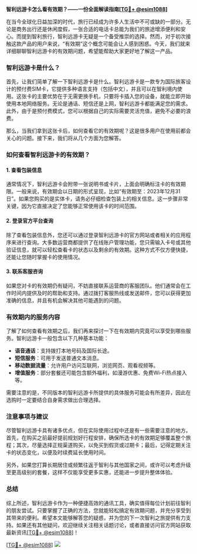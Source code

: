 **智利远游卡怎么看有效期？——一份全面解读指南[[TG💪+ @esim1088](https://t.me/s/esim1088)]**

在当今全球化日益加深的时代，旅行已经成为许多人生活中不可或缺的一部分。无论是商务出行还是休闲度假，一张合适的电话卡总能为我们的旅途增添便利和安心。而提到智利旅行，智利远游卡无疑是一个备受推崇的选择。然而，对于初次接触这款产品的用户来说，“有效期”这个概念可能会让人感到困惑。今天，我们就来详细聊聊智利远游卡的有效期问题，希望能帮助大家更好地了解这一产品。

### 智利远游卡是什么？

首先，让我们简单了解一下智利远游卡是什么。智利远游卡是一款专为国际旅客设计的预付费SIM卡，它提供多种语言支持（包括中文），并且可以在智利境内使用。这张卡的主要优势在于无需更换手机，只要将卡插入您的设备，就能立即开始使用本地网络服务。无论是通话、短信还是上网，智利远游卡都能满足您的需求。此外，由于是预付费模式，您可以根据自己的实际需要灵活充值，避免不必要的浪费。

那么，当我们拿到这张卡后，如何查看它的有效期呢？这是很多用户在使用前都会关心的问题。接下来，我们将从几个方面为您解答。

### 如何查看智利远游卡的有效期？

#### 1. 查看包装信息

通常情况下，智利远游卡会附带一张说明书或卡片，上面会明确标注卡的有效期限。一般来说，有效期会以日期的形式呈现，比如“有效期至：2023年12月31日”。如果您购买的是实体卡，请务必仔细检查包装上的相关信息。这一步骤非常关键，因为它直接决定了您能够正常使用该卡的时间范围。

#### 2. 登录官方平台查询

除了查看包装信息外，您还可以通过登录智利远游卡的官方网站或者相关的应用程序来进行查询。大多数运营商都提供了在线账户管理功能，您只需输入卡号或其他验证信息，就可以轻松查看卡的状态以及剩余的有效期。这种方式不仅方便快捷，还能让您随时掌握卡的使用情况。

#### 3. 联系客服咨询

如果您对卡的有效期仍有疑问，不妨直接联系运营商的客服团队。他们通常会在工作时间内提供及时的帮助和支持。通过拨打客服热线或发送邮件，您可以获得更加准确的信息，并且有机会解决其他可能遇到的问题。

### 有效期内的服务内容

了解了如何查看有效期之后，我们再来探讨一下在有效期内究竟可以享受到哪些服务。智利远游卡一般包含以下几种基本功能：

- **语音通话**：支持拨打本地号码及国际长途。
- **短信服务**：可用于发送普通文本消息。
- **移动数据流量**：允许用户访问互联网，浏览网页、观看视频等。
- **增值服务**：部分套餐还可能包含额外福利，如漫游优惠、免费Wi-Fi热点接入等。

需要注意的是，不同版本的智利远游卡所提供的具体服务可能会有所差异，因此在选购时一定要结合自身需求做出合理选择。

### 注意事项与建议

尽管智利远游卡具有诸多优点，但在实际使用过程中还是有一些需要注意的地方。首先，在购买之前最好提前规划好行程安排，确保所选卡的有效期足够覆盖整个旅程；其次，尽量选择正规渠道购买，以免买到假货或过期卡；最后，记得定期关注卡的状态变化，以便及时续费延长使用时间。

另外，如果您打算长期居住或频繁往返于智利与其他国家之间，或许可以考虑升级至更高级别的套餐，这样不仅能享受更多实惠，还能进一步提升整体体验。

### 总结

综上所述，智利远游卡作为一种便捷高效的通讯工具，确实值得每位计划前往智利的朋友尝试。只要掌握了正确的方法，您就能轻松搞定有效期问题，并充分享受到其带来的便利。希望本文能够解答您的疑惑，并为您的下一次智利之旅提供有力支持。如果还有其他疑问，欢迎继续关注相关话题讨论，或者直接访问官方网站获取最新资讯[[TG💪+ @esim1088](https://t.me/s/esim1088)]！

[[TG💪+ @esim1088](https://t.me/s/esim1088)] ![](https://i.postimg.cc/4NQfJmqS/Snipaste-2025-05-13-00-14-12.png)